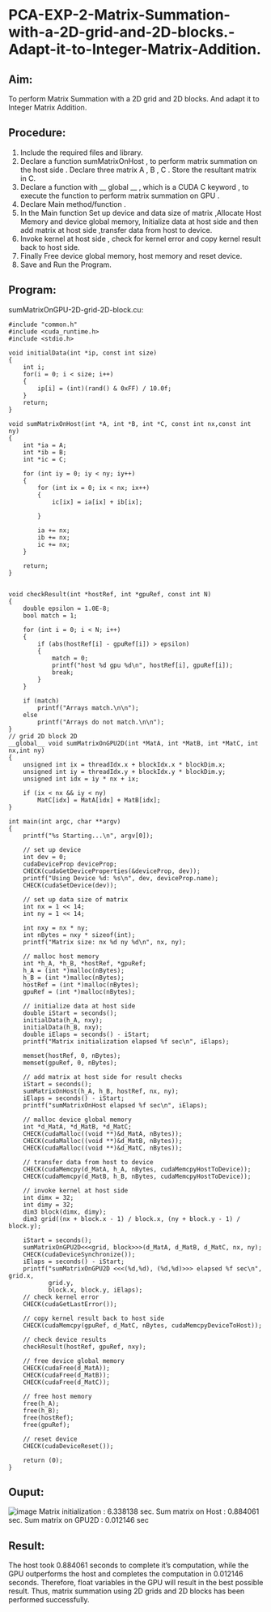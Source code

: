 # PCA-EXP-2-Matrix-Summation-with-a-2D-grid-and-2D-blocks.-Adapt-it-to-Integer-Matrix-Addition.
## Aim:
To perform Matrix Summation with a 2D grid and 2D blocks. And adapt it to Integer Matrix Addition.
## Procedure:
1. Include the required files and library.
2. Declare a function sumMatrixOnHost , to perform matrix summation on the host side . Declare three matrix A , B , C . Store the resultant matrix in C.
3. Declare a function with __ global __ , which is a CUDA C keyword , to execute the function to perform matrix summation on GPU .
4. Declare Main method/function .
5. In the Main function Set up device and data size of matrix ,Allocate Host Memory and device global memory, Initialize data at host side and then add matrix at host side ,transfer data from host to device.
6. Invoke kernel at host side , check for kernel error and copy kernel result back to host side.
7. Finally Free device global memory, host memory and reset device.
8. Save and Run the Program.
## Program:
sumMatrixOnGPU-2D-grid-2D-block.cu:
```
#include "common.h"
#include <cuda_runtime.h>
#include <stdio.h>

void initialData(int *ip, const int size)
{
    int i;
    for(i = 0; i < size; i++)
    {
        ip[i] = (int)(rand() & 0xFF) / 10.0f;
    }
    return;
}

void sumMatrixOnHost(int *A, int *B, int *C, const int nx,const int ny)
{
    int *ia = A;
    int *ib = B;
    int *ic = C;

    for (int iy = 0; iy < ny; iy++)
    {
        for (int ix = 0; ix < nx; ix++)
        {
            ic[ix] = ia[ix] + ib[ix];

        }

        ia += nx;
        ib += nx;
        ic += nx;
    }

    return;
}


void checkResult(int *hostRef, int *gpuRef, const int N)
{
    double epsilon = 1.0E-8;
    bool match = 1;

    for (int i = 0; i < N; i++)
    {
        if (abs(hostRef[i] - gpuRef[i]) > epsilon)
        {
            match = 0;
            printf("host %d gpu %d\n", hostRef[i], gpuRef[i]);
            break;
        }
    }

    if (match)
        printf("Arrays match.\n\n");
    else
        printf("Arrays do not match.\n\n");
}
// grid 2D block 2D
__global__ void sumMatrixOnGPU2D(int *MatA, int *MatB, int *MatC, int nx,int ny)
{
    unsigned int ix = threadIdx.x + blockIdx.x * blockDim.x;
    unsigned int iy = threadIdx.y + blockIdx.y * blockDim.y;
    unsigned int idx = iy * nx + ix;

    if (ix < nx && iy < ny)
        MatC[idx] = MatA[idx] + MatB[idx];
}

int main(int argc, char **argv)
{
    printf("%s Starting...\n", argv[0]);

    // set up device
    int dev = 0;
    cudaDeviceProp deviceProp;
    CHECK(cudaGetDeviceProperties(&deviceProp, dev));
    printf("Using Device %d: %s\n", dev, deviceProp.name);
    CHECK(cudaSetDevice(dev));

    // set up data size of matrix
    int nx = 1 << 14;
    int ny = 1 << 14;

    int nxy = nx * ny;
    int nBytes = nxy * sizeof(int);
    printf("Matrix size: nx %d ny %d\n", nx, ny);

    // malloc host memory
    int *h_A, *h_B, *hostRef, *gpuRef;
    h_A = (int *)malloc(nBytes);
    h_B = (int *)malloc(nBytes);
    hostRef = (int *)malloc(nBytes);
    gpuRef = (int *)malloc(nBytes);

    // initialize data at host side
    double iStart = seconds();
    initialData(h_A, nxy);
    initialData(h_B, nxy);
    double iElaps = seconds() - iStart;
    printf("Matrix initialization elapsed %f sec\n", iElaps);

    memset(hostRef, 0, nBytes);
    memset(gpuRef, 0, nBytes);

    // add matrix at host side for result checks
    iStart = seconds();
    sumMatrixOnHost(h_A, h_B, hostRef, nx, ny);
    iElaps = seconds() - iStart;
    printf("sumMatrixOnHost elapsed %f sec\n", iElaps);

    // malloc device global memory
    int *d_MatA, *d_MatB, *d_MatC;
    CHECK(cudaMalloc((void **)&d_MatA, nBytes));
    CHECK(cudaMalloc((void **)&d_MatB, nBytes));
    CHECK(cudaMalloc((void **)&d_MatC, nBytes));

    // transfer data from host to device
    CHECK(cudaMemcpy(d_MatA, h_A, nBytes, cudaMemcpyHostToDevice));
    CHECK(cudaMemcpy(d_MatB, h_B, nBytes, cudaMemcpyHostToDevice));

    // invoke kernel at host side
    int dimx = 32;
    int dimy = 32;
    dim3 block(dimx, dimy);
    dim3 grid((nx + block.x - 1) / block.x, (ny + block.y - 1) / block.y);

    iStart = seconds();
    sumMatrixOnGPU2D<<<grid, block>>>(d_MatA, d_MatB, d_MatC, nx, ny);
    CHECK(cudaDeviceSynchronize());
    iElaps = seconds() - iStart;
    printf("sumMatrixOnGPU2D <<<(%d,%d), (%d,%d)>>> elapsed %f sec\n", grid.x,
           grid.y,
           block.x, block.y, iElaps);
    // check kernel error
    CHECK(cudaGetLastError());

    // copy kernel result back to host side
    CHECK(cudaMemcpy(gpuRef, d_MatC, nBytes, cudaMemcpyDeviceToHost));

    // check device results
    checkResult(hostRef, gpuRef, nxy);

    // free device global memory
    CHECK(cudaFree(d_MatA));
    CHECK(cudaFree(d_MatB));
    CHECK(cudaFree(d_MatC));

    // free host memory
    free(h_A);
    free(h_B);
    free(hostRef);
    free(gpuRef);

    // reset device
    CHECK(cudaDeviceReset());

    return (0);
}
```
## Ouput:
![image](https://github.com/Siddarthan999/PCA-EXP-2-Matrix-Summation-with-a-2D-grid-and-2D-blocks.-Adapt-it-to-Integer-Matrix-Addition./assets/91734840/5ce7bbe4-6d26-4401-bb17-fe417672d028)
Matrix initialization : 6.338138 sec.
Sum matrix on Host : 0.884061 sec.
Sum matrix on GPU2D : 0.012146 sec

## Result:
The host took 0.884061 seconds to complete it’s computation, while the GPU outperforms the host and completes the computation in 0.012146 seconds. Therefore, float variables in the GPU will result in the best possible result. Thus, matrix summation using 2D grids and 2D blocks has been performed successfully.
